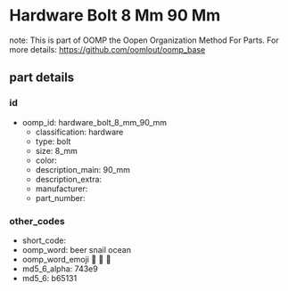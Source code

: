 # Hardware Bolt 8 Mm 90 Mm  

note: This is part of OOMP the Oopen Organization Method For Parts. For more details: https://github.com/oomlout/oomp_base

##  part details





### id
* oomp_id: hardware_bolt_8_mm_90_mm
  * classification: hardware
  * type: bolt
  * size: 8_mm
  * color: 
  * description_main: 90_mm
  * description_extra: 
  * manufacturer: 
  * part_number: 

### other_codes
* short_code: 
* oomp_word: beer snail ocean
* oomp_word_emoji :beer: :snail: :ocean:
* md5_6_alpha: 743e9
* md5_6: b65131